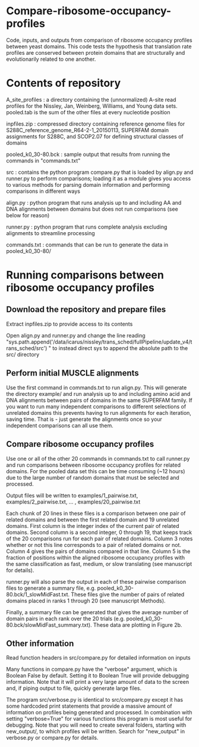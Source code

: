 # Compare-ribosome-occupancy-profiles
Code, inputs, and outputs from comparison of ribosome occupancy profiles between yeast domains. This code tests the hypothesis that translation rate profiles are conserved between protein domains that are structurally and evolutionarily related to one another. 

# Contents of repository
A_site_profiles     : a directory containing the (unnormalized) A-site read profiles for the Nissley, Jan, Weinberg, Williams, and Young data sets. pooled.tab is the sum of the other files at every nucleotide position

inpfiles.zip        : compressed directory containing reference genome files for S288C_reference_genome_R64-2-1_20150113, SUPERFAM domain assignments for S288C, and SCOP2.07 for defining structural classes of domains

pooled_k0_30-80.bck : sample output that results from running the commands in "commands.txt"

src                 : contains the python program compare.py that is loaded by align.py and runner.py to perform comparisons; loading it as a module gives you access to various methods for parsing domain information and performing comparisons in different ways

align.py            : python program that runs analysis up to and including AA and DNA alignments between domains but does not run comparisons (see below for reason)

runner.py           : python program that runs complete analysis excluding alignments to streamline processing

commands.txt        : commands that can be run to generate the data in pooled_k0_30-80/

# Running comparisons between ribosome occupancy profiles

## Download the repository and prepare files

Extract inpfiles.zip to provide access to its contents

Open align.py and runner.py and change the line reading "sys.path.append('/data/icarus/nissley/trans_sched/fullPipeline/update_v4/trans_sched/src')
" to instead direct sys to append the absolute path to the src/ directory

## Perform initial MUSCLE alignments

Use the first command in commands.txt to run align.py. This will generate the directory example/ and run analysis up to and including amino acid and DNA alignments between pairs of domains in the same SUPERFAM family. If you want to run many independent comparisons to different selections of unrelated domains this prevents having to run alignments for each iteration, saving time. That is - just generate the alignments once so your independent comparisons can all use them.

## Compare ribosome occupancy profiles

Use one or all of the other 20 commands in commands.txt to call runner.py and run comparisons between ribosome occupancy profiles for related domains. For the pooled data set this can be time consuming (~12 hours) due to the large number of random domains that must be selected and processed. 

Output files will be written to examples/1_pairwise.txt, examples/2_pairwise.txt, ... , examples/20_pairwise.txt

Each chunk of 20 lines in these files is a comparison between one pair of related domains and between the first related domain and 19 unrelated domains. First column is the integer index of the current pair of related domains. Second column is a second integer, 0 through 19, that keeps track of the 20 comparisons run for each pair of related domains. Column 3 notes whether or not this line corresponds to a pair of related domains or not. Column 4 gives the pairs of domains compared in that line. Column 5 is the fraction of positions within the aligned ribosome occupancy profiles with the same classification as fast, medium, or slow translating (see manuscript for details). 

runner.py will also parse the output in each of these pairwise comparison files to generate a summary file, e.g. pooled_k0_30-80.bck/1_slowMidFast.txt. These files give the number of pairs of related domains placed in ranks 1 through 20 (see manuscript Methods). 

Finally, a summary file can be generated that gives the average number of domain pairs in each rank over the 20 trials (e.g. pooled_k0_30-80.bck/slowMidFast_summary.txt). These data are plotting in Figure 2b.

## Other information

Read function headers in src/compare.py for detailed information on inputs

Many functions in compare.py have the "verbose" argument, which is Boolean False by default. Setting it to Boolean True will provide debugging information. Note that it will print a very large amount of data to the screen and, if piping output to file, quickly generate large files. 

The program src/verbose.py is identical to src/compare.py except it has some hardcoded print statements that provide a massive amount of information on profiles being generated and processed. In combination with setting "verbose=True" for various functions this program is most useful for debugging. Note that you will need to create several folders, starting with new_output/, to which profiles will be written. Search for "new_output" in verbose.py or compare.py for details.
